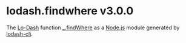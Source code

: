 # lodash.findwhere v3.0.0

The [Lo-Dash](https://lodash.com/) function [_.findWhere](http://lodash.com/docs#findWhere) as a [Node.js](http://nodejs.org/) module generated by [lodash-cli](https://www.npmjs.com/package/lodash-cli).
